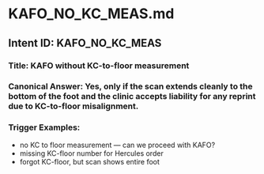 # KAFO_NO_KC_MEAS.md

## Intent ID: KAFO_NO_KC_MEAS
### Title: KAFO without KC-to-floor measurement
### Canonical Answer: Yes, only if the scan extends cleanly to the bottom of the foot and the clinic accepts liability for any reprint due to KC-to-floor misalignment.
### Trigger Examples:
- no KC to floor measurement — can we proceed with KAFO?
- missing KC-floor number for Hercules order
- forgot KC-floor, but scan shows entire foot